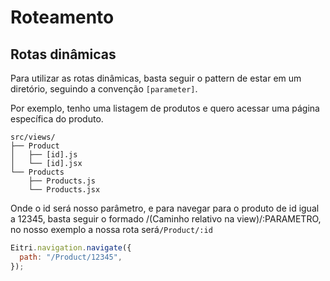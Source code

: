 # Roteamento

## Rotas dinâmicas

Para utilizar as rotas dinâmicas, basta seguir o pattern de estar em um diretório, seguindo a convenção `[parameter]`.

Por exemplo, tenho uma listagem de produtos e quero acessar uma página específica do produto.

```
src/views/
├── Product
│   ├── [id].js
│   └── [id].jsx
└── Products
    ├── Products.js
    └── Products.jsx
```

Onde o id será nosso parâmetro, e para navegar para o produto de id igual a 12345, basta seguir o formado /(Caminho relativo na view)/:PARAMETRO, no nosso exemplo a nossa rota será`/Product/:id`

```js
Eitri.navigation.navigate({
  path: "/Product/12345",
});
```
